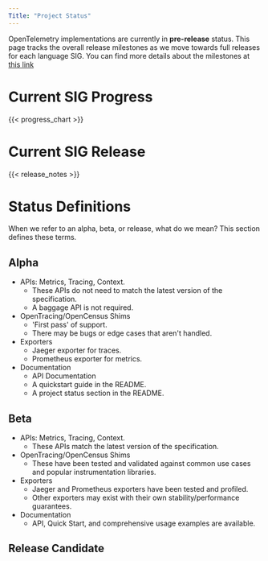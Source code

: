 ```yaml
---
Title: "Project Status"
---
```


OpenTelemetry implementations are currently in **pre-release** status. This page tracks the overall release milestones as we move towards full releases for each language SIG. You can find more details about the milestones at [this link](https://github.com/open-telemetry/opentelemetry-specification/blob/master/milestones.md)

# Current SIG Progress
{{< progress_chart >}}

# Current SIG Release
{{< release_notes >}}

# Status Definitions

When we refer to an alpha, beta, or release, what do we mean? This section defines these terms.

## Alpha

* APIs: Metrics, Tracing, Context.
  * These APIs do not need to match the latest version of the specification.
  * A baggage API is not required.
* OpenTracing/OpenCensus Shims
  * 'First pass' of support.
  * There may be bugs or edge cases that aren't handled.
* Exporters
  * Jaeger exporter for traces.
  * Prometheus exporter for metrics.
* Documentation
  * API Documentation
  * A quickstart guide in the README.
  * A project status section in the README.

## Beta

* APIs: Metrics, Tracing, Context.
  * These APIs match the latest version of the specification.
* OpenTracing/OpenCensus Shims
  * These have been tested and validated against common use cases and popular instrumentation libraries.
* Exporters
  * Jaeger and Prometheus exporters have been tested and profiled.
  * Other exporters may exist with their own stability/performance guarantees.
* Documentation
  * API, Quick Start, and comprehensive usage examples are available.

## Release Candidate
